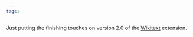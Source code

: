 ```yaml
---
tags: 
---
```


Just putting the finishing touches on version 2.0 of the [Wikitext](/wiki/Wikitext) extension.
